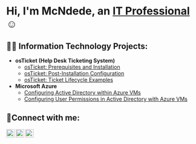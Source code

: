 <h1>Hi, I'm McNdede, an <a href="https://www.linkedin.com/in/mcndede-bervell/">IT Professional</a>☺</h1>

<h2>👨‍💻 Information Technology Projects:</h2>

- <b>osTicket (Help Desk Ticketing System)</b>
  - [osTicket: Prerequisites and Installation](https://github.com/mcndede/osticket-prereqs)
  - [osTicket: Post-Installation Configuration](https://github.com/mcndede/osticket-postintall)
  - [osTicket: Ticket Lifecycle Examples](https://github.com/mcndede/ticket-lifecycle)
- <b>Microsoft Azure</b>
  - [Configuring Active Directory within Azure VMs](https://github.com/mcndede/configure-ad/blob/main/README.md)
  - [Configuring User Permissions in Active Directory with Azure VMs](https://github.com/mcndede/configure-users/blob/main/README.md)
  

<h2>🤳Connect with me:</h2>

[<img align="left" alt="Josh | Twitter" width="22px" src="https://cdn.jsdelivr.net/npm/simple-icons@v3/icons/twitter.svg" />][twitter]
[<img align="left" alt="Josh | LinkedIn" width="22px" src="https://cdn.jsdelivr.net/npm/simple-icons@v3/icons/linkedin.svg" />][linkedin]
[<img align="left" alt="Josh | Instagram" width="22px" src="https://cdn.jsdelivr.net/npm/simple-icons@v3/icons/instagram.svg" />][instagram]

[twitter]: https://twitter.com/Josh
[instagram]: https://www.instagram.com/Josh
[linkedin]: https://linkedin.com/in/Josh
